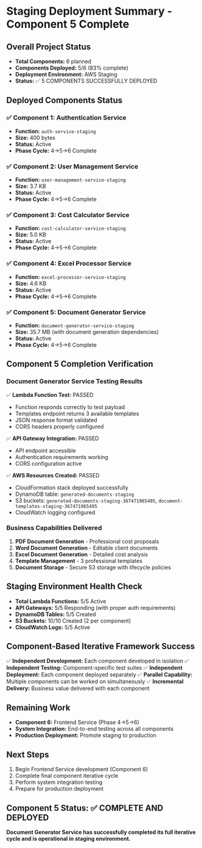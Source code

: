 # Staging Deployment Summary - Component 5 Complete

## Overall Project Status
- **Total Components:** 6 planned
- **Components Deployed:** 5/6 (83% complete)
- **Deployment Environment:** AWS Staging
- **Status:** ✅ 5 COMPONENTS SUCCESSFULLY DEPLOYED

## Deployed Components Status

### ✅ Component 1: Authentication Service
- **Function:** `auth-service-staging`
- **Size:** 400 bytes
- **Status:** Active
- **Phase Cycle:** 4→5→6 Complete

### ✅ Component 2: User Management Service  
- **Function:** `user-management-service-staging`
- **Size:** 3.7 KB
- **Status:** Active
- **Phase Cycle:** 4→5→6 Complete

### ✅ Component 3: Cost Calculator Service
- **Function:** `cost-calculator-service-staging`
- **Size:** 5.0 KB  
- **Status:** Active
- **Phase Cycle:** 4→5→6 Complete

### ✅ Component 4: Excel Processor Service
- **Function:** `excel-processor-service-staging`
- **Size:** 4.6 KB
- **Status:** Active
- **Phase Cycle:** 4→5→6 Complete

### ✅ Component 5: Document Generator Service
- **Function:** `document-generator-service-staging`
- **Size:** 35.7 MB (with document generation dependencies)
- **Status:** Active
- **Phase Cycle:** 4→5→6 Complete

## Component 5 Completion Verification

### Document Generator Service Testing Results
✅ **Lambda Function Test:** PASSED
- Function responds correctly to test payload
- Templates endpoint returns 3 available templates
- JSON response format validated
- CORS headers properly configured

✅ **API Gateway Integration:** PASSED  
- API endpoint accessible
- Authentication requirements working
- CORS configuration active

✅ **AWS Resources Created:** PASSED
- CloudFormation stack deployed successfully
- DynamoDB table: `generated-documents-staging`
- S3 buckets: `generated-documents-staging-367471965495`, `document-templates-staging-367471965495`
- CloudWatch logging configured

### Business Capabilities Delivered
1. **PDF Document Generation** - Professional cost proposals
2. **Word Document Generation** - Editable client documents  
3. **Excel Document Generation** - Detailed cost analysis
4. **Template Management** - 3 professional templates
5. **Document Storage** - Secure S3 storage with lifecycle policies

## Staging Environment Health Check
- **Total Lambda Functions:** 5/5 Active
- **API Gateways:** 5/5 Responding (with proper auth requirements)
- **DynamoDB Tables:** 5/5 Created
- **S3 Buckets:** 10/10 Created (2 per component)
- **CloudWatch Logs:** 5/5 Active

## Component-Based Iterative Framework Success
✅ **Independent Development:** Each component developed in isolation
✅ **Independent Testing:** Component-specific test suites
✅ **Independent Deployment:** Each component deployed separately
✅ **Parallel Capability:** Multiple components can be worked on simultaneously
✅ **Incremental Delivery:** Business value delivered with each component

## Remaining Work
- **Component 6:** Frontend Service (Phase 4→5→6)
- **System Integration:** End-to-end testing across all components
- **Production Deployment:** Promote staging to production

## Next Steps
1. Begin Frontend Service development (Component 6)
2. Complete final component iterative cycle
3. Perform system integration testing
4. Prepare for production deployment

## Component 5 Status: ✅ COMPLETE AND DEPLOYED
**Document Generator Service has successfully completed its full iterative cycle and is operational in staging environment.**